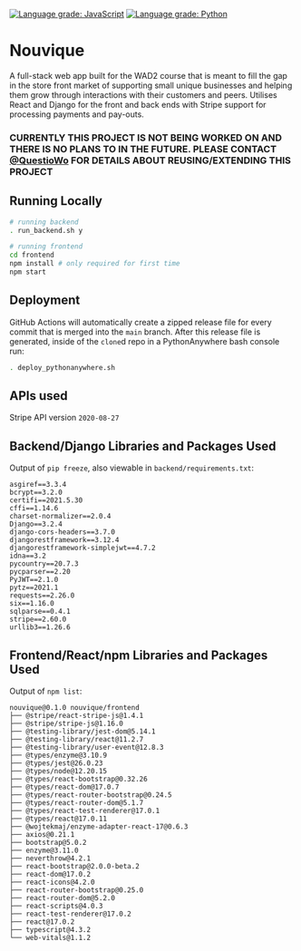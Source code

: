 [![Language grade: JavaScript](https://img.shields.io/lgtm/grade/javascript/g/QuestioWo/test-django-full-stack.svg?logo=lgtm&logoWidth=18)](https://lgtm.com/projects/g/QuestioWo/test-django-full-stack/context:javascript) 
[![Language grade: Python](https://img.shields.io/lgtm/grade/python/g/QuestioWo/test-django-full-stack.svg?logo=lgtm&logoWidth=18)](https://lgtm.com/projects/g/QuestioWo/test-django-full-stack/context:python)

# Nouvique
A full-stack web app built for the WAD2 course that is meant to fill the gap in the store front market of supporting small unique businesses and helping them grow through interactions with their customers and peers. Utilises React and Django for the front and back ends with Stripe support for processing payments and pay-outs.

### CURRENTLY THIS PROJECT IS NOT BEING WORKED ON AND THERE IS NO PLANS TO IN THE FUTURE. PLEASE CONTACT [@QuestioWo](https://github.com/QuestioWo) FOR DETAILS ABOUT REUSING/EXTENDING THIS PROJECT

## Running Locally

```bash
# running backend
. run_backend.sh y

# running frontend
cd frontend
npm install # only required for first time
npm start
```

## Deployment

GitHub Actions will automatically create a zipped release file for every commit that is merged into the `main` branch. After this release file is generated, inside of the `clone`d repo in a PythonAnywhere bash console run:

```bash
. deploy_pythonanywhere.sh
```

## APIs used

Stripe API version `2020-08-27`

## Backend/Django Libraries and Packages Used

Output of `pip freeze`, also viewable in `backend/requirements.txt`:
```
asgiref==3.3.4
bcrypt==3.2.0
certifi==2021.5.30
cffi==1.14.6
charset-normalizer==2.0.4
Django==3.2.4
django-cors-headers==3.7.0
djangorestframework==3.12.4
djangorestframework-simplejwt==4.7.2
idna==3.2
pycountry==20.7.3
pycparser==2.20
PyJWT==2.1.0
pytz==2021.1
requests==2.26.0
six==1.16.0
sqlparse==0.4.1
stripe==2.60.0
urllib3==1.26.6
```

## Frontend/React/npm Libraries and Packages Used

Output of `npm list`:
```
nouvique@0.1.0 nouvique/frontend
├── @stripe/react-stripe-js@1.4.1
├── @stripe/stripe-js@1.16.0
├── @testing-library/jest-dom@5.14.1
├── @testing-library/react@11.2.7
├── @testing-library/user-event@12.8.3
├── @types/enzyme@3.10.9
├── @types/jest@26.0.23
├── @types/node@12.20.15
├── @types/react-bootstrap@0.32.26
├── @types/react-dom@17.0.7
├── @types/react-router-bootstrap@0.24.5
├── @types/react-router-dom@5.1.7
├── @types/react-test-renderer@17.0.1
├── @types/react@17.0.11
├── @wojtekmaj/enzyme-adapter-react-17@0.6.3
├── axios@0.21.1
├── bootstrap@5.0.2
├── enzyme@3.11.0
├── neverthrow@4.2.1
├── react-bootstrap@2.0.0-beta.2
├── react-dom@17.0.2
├── react-icons@4.2.0
├── react-router-bootstrap@0.25.0
├── react-router-dom@5.2.0
├── react-scripts@4.0.3
├── react-test-renderer@17.0.2
├── react@17.0.2
├── typescript@4.3.2
└── web-vitals@1.1.2
```

